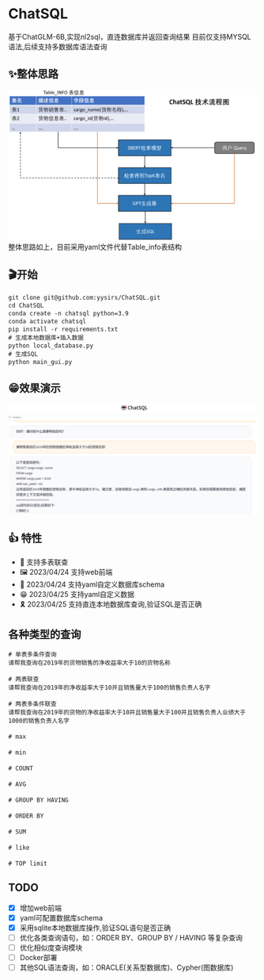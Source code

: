 # ChatSQL
基于ChatGLM-6B,实现nl2sql，直连数据库并返回查询结果
目前仅支持MYSQL语法,后续支持多数据库语法查询

## ✨整体思路
![](figure/ChatSQL技术流程图.png)
整体思路如上，目前采用yaml文件代替Table_info表结构

## 🎬开始
```
git clone git@github.com:yysirs/ChatSQL.git
cd ChatSQL
conda create -n chatsql python=3.9
conda activate chatsql
pip install -r requirements.txt
# 生成本地数据库+插入数据
python local_database.py
# 生成SQL
python main_gui.py
```

## 😁效果演示
![](figure/ChatSQL演示图2.png)

## 👍 特性
- 🛒 支持多表联查
- 🖼️ 2023/04/24 支持web前端
- 🎉 2023/04/24 支持yaml自定义数据库schema
- 😁 2023/04/25 支持yaml自定义数据
- 🎗️ 2023/04/25 支持直连本地数据库查询,验证SQL是否正确

## 各种类型的查询
```
# 单表多条件查询
请帮我查询在2019年的货物销售的净收益率大于10的货物名称

# 两表联查
请帮我查询在2019年的净收益率大于10并且销售量大于100的销售负责人名字

# 两表多条件联查
请帮我查询在2019年的货物的净收益率大于10并且销售量大于100并且销售负责人业绩大于1000的销售负责人名字

# max

# min

# COUNT

# AVG

# GROUP BY HAVING

# ORDER BY

# SUM	

# like

# TOP limit

```
##  TODO
* [x] 增加web前端
* [x] yaml可配置数据库schema
* [x] 采用sqlite本地数据库操作,验证SQL语句是否正确
* [ ] 优化各类查询语句，如：ORDER BY、GROUP BY / HAVING 等复杂查询
* [ ] 优化相似度查询模块
* [ ] Docker部署
* [ ] 其他SQL语法查询，如：ORACLE(关系型数据库)、Cypher(图数据库)